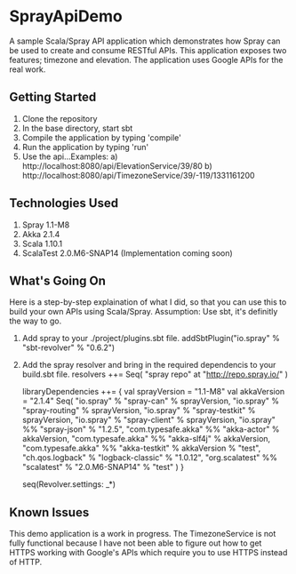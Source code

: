 SprayApiDemo
============

A sample Scala/Spray API application which demonstrates how Spray can be used to create and consume RESTful APIs.  This application exposes two features; timezone and elevation.  The application uses Google APIs for the real work.

Getting Started
---------------

1. Clone the repository
2. In the base directory, start sbt
3. Compile the application by typing 'compile'
4. Run the application by typing 'run'
5. Use the api...Examples:
   a) http://localhost:8080/api/ElevationService/39/80
   b) http://localhost:8080/api/TimezoneService/39/-119/1331161200

Technologies Used
-----------------

1. Spray 1.1-M8
2. Akka 2.1.4
3. Scala 1.10.1
4. ScalaTest 2.0.M6-SNAP14 (Implementation coming soon)

What's Going On
---------------

Here is a step-by-step explaination of what I did, so that you can use this to build your own APIs using Scala/Spray.  Assumption: Use sbt, it's definitly the way to go.

1. Add spray to your ./project/plugins.sbt file.
    addSbtPlugin("io.spray" % "sbt-revolver" % "0.6.2")
2. Add the spray resolver and bring in the required dependencis to your build.sbt file.
    resolvers ++= Seq(
      "spray repo" at "http://repo.spray.io/"
    )

    libraryDependencies ++= {
      val sprayVersion = "1.1-M8"
      val akkaVersion = "2.1.4"
      Seq(
        "io.spray" % "spray-can" % sprayVersion,
        "io.spray" % "spray-routing" % sprayVersion,
        "io.spray" % "spray-testkit" % sprayVersion,
        "io.spray" % "spray-client" % sprayVersion,
        "io.spray" %%  "spray-json" % "1.2.5",
        "com.typesafe.akka" %% "akka-actor" % akkaVersion,
        "com.typesafe.akka" %% "akka-slf4j" % akkaVersion,
        "com.typesafe.akka" %% "akka-testkit" % akkaVersion % "test",
        "ch.qos.logback" % "logback-classic" % "1.0.12",
        "org.scalatest" %% "scalatest" % "2.0.M6-SNAP14" % "test"
      )
    }

    seq(Revolver.settings: _*)

Known Issues
------------

This demo application is a work in progress.  The TimezoneService is not fully functional because I have not been able to figure out how to get HTTPS working with Google's APIs which require you to use HTTPS instead of HTTP.
